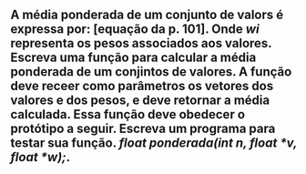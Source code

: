 ## A média ponderada de um conjunto de valors é expressa por: [equação da p. 101]. Onde _wi_ representa os pesos associados aos valores. Escreva uma função para calcular a média ponderada de um conjintos de valores. A função deve receer como parâmetros os vetores dos valores e dos pesos, e deve retornar a média calculada. Essa função deve obedecer o protótipo a seguir. Escreva um programa para testar sua função. _float ponderada(int n, float *v, float *w);_.
